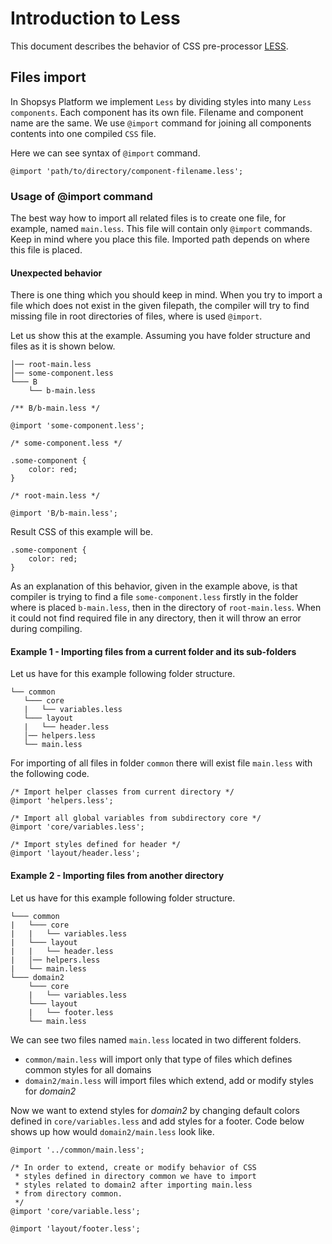 # Introduction to Less

This document describes the behavior of CSS pre-processor [LESS](http://lesscss.org/).

## Files import

In Shopsys Platform we implement `Less` by dividing styles into many `Less components`.
Each component has its own file. Filename and component name are the same.
We use `@import` command for joining all components contents into one compiled `CSS` file.

Here we can see syntax of `@import` command.

```less
@import 'path/to/directory/component-filename.less';
```

### Usage of @import command

The best way how to import all related files is to create one file, for example, named `main.less`.
This file will contain only `@import` commands.
Keep in mind where you place this file.
Imported path depends on where this file is placed.

#### Unexpected behavior

There is one thing which you should keep in mind.
When you try to import a file which does not exist in the given filepath, the compiler will try to find missing file in root directories of files, where is used `@import`.

Let us show this at the example.
Assuming you have folder structure and files as it is shown below.

```no-highlight
│── root-main.less
│── some-component.less
└─── B
    └── b-main.less
```

```less
/** B/b-main.less */

@import 'some-component.less';
```

```less
/* some-component.less */

.some-component {
    color: red;
}
```

```less
/* root-main.less */

@import 'B/b-main.less';
```

Result CSS of this example will be.

```less
.some-component {
    color: red;
}
```

As an explanation of this behavior, given in the example above, is that compiler is trying to find a file `some-component.less` firstly in the folder where is placed `b-main.less`, then in the directory of `root-main.less`.
When it could not find required file in any directory, then it will throw an error during compiling.

#### Example 1 - Importing files from a current folder and its sub-folders

Let us have for this example following folder structure.

```no-highlight
└── common
   └─── core
   |   └── variables.less
   └─── layout
   |   └── header.less
   │── helpers.less
   └── main.less
```

For importing of all files in folder `common` there will exist file `main.less` with the following code.

```less
/* Import helper classes from current directory */
@import 'helpers.less';

/* Import all global variables from subdirectory core */
@import 'core/variables.less';

/* Import styles defined for header */
@import 'layout/header.less';
```

#### Example 2 - Importing files from another directory

Let us have for this example following folder structure.

```no-highlight
└─── common
|   └─── core
|   |   └── variables.less
|   └─── layout
|   |   └── header.less
|   │── helpers.less
|   └── main.less
└─── domain2
    └─── core
    |   └── variables.less
    └─── layout
    |   └── footer.less
    └── main.less
```

We can see two files named `main.less` located in two different folders.

-   `common/main.less` will import only that type of files which defines common styles for all domains
-   `domain2/main.less` will import files which extend, add or modify styles for _domain2_

Now we want to extend styles for _domain2_ by changing default colors defined in `core/variables.less` and add styles for a footer.
Code below shows up how would `domain2/main.less` look like.

```less
@import '../common/main.less';

/* In order to extend, create or modify behavior of CSS
 * styles defined in directory common we have to import
 * styles related to domain2 after importing main.less
 * from directory common.
 */
@import 'core/variable.less';

@import 'layout/footer.less';
```
